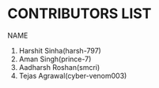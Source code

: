 # CONTRIBUTORS LIST

NAME 
1. Harshit Sinha(harsh-797)
2. Aman Singh(prince-7)
3. Aadharsh Roshan(smcri)
4. Tejas Agrawal(cyber-venom003)
